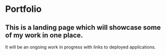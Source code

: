# Portfolio

## This is a landing page which will showcase some of my work in one place.

It will be an ongoing work in progress with links to deployed applications.
